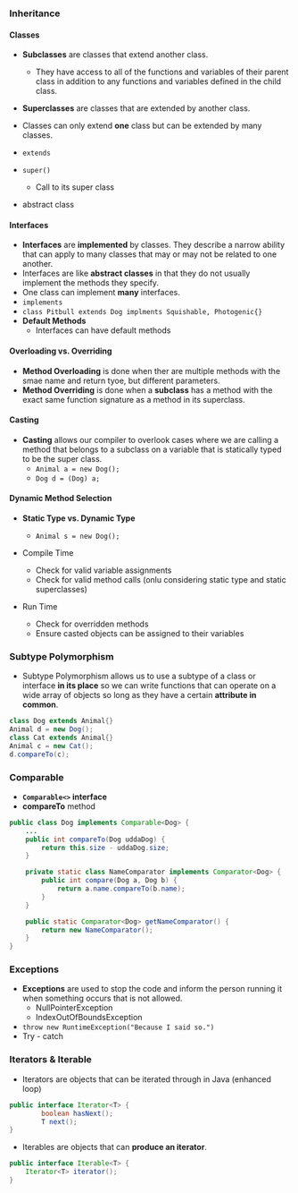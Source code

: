 ### Inheritance

#### Classes

* **Subclasses** are classes that extend another class.
  * They have access to all of the functions and variables of their parent class in addition to any functions and variables defined in the child class.
* **Superclasses** are classes that are extended by another class.
* Classes can only extend **one** class but can be extended by many classes.
* `extends`
* `super()`
  * Call to its super class

* abstract class

#### Interfaces

* **Interfaces** are **implemented** by classes. They describe a narrow ability that can apply to many classes that may or may not be related to one another.
* Interfaces are like **abstract classes** in that they do not usually implement the methods they specify.
* One class can implement **many** interfaces.
* `implements`
* `class Pitbull extends Dog implments Squishable, Photogenic{}`
* **Default Methods**
  * Interfaces can have default methods


#### Overloading vs. Overriding

* **Method Overloading** is done when ther are multiple methods with the smae name and return tyoe, but different parameters.
* **Method Overriding** is done when a **subclass** has a method with the exact same function signature as a method in its superclass.

#### Casting

* **Casting** allows our compiler to overlook cases where we are calling a method that belongs to a subclass on a variable that is statically typed to be the super class.
  * `Animal a = new Dog();`
  * `Dog d = (Dog) a;`


#### Dynamic Method Selection

* **Static Type vs. Dynamic Type**
  * `Animal s = new Dog();`

* Compile Time
  * Check for valid variable assignments
  * Check for valid method calls (onlu considering static type and static superclasses)
* Run Time
  * Check for overridden methods
  * Ensure casted objects can be assigned to their variables





### Subtype Polymorphism

* Subtype Polymorphism allows us to use a subtype of a class or interface **in its place** so we can write functions that can operate on a wide array of objects so long as they have a certain **attribute in common**.

```java
class Dog extends Animal{}
Animal d = new Dog();
class Cat extends Animal{}
Animal c = new Cat();
d.compareTo(c);
```



### Comparable

* **`Comparable<>` interface**
* **compareTo** method

```java
public class Dog implements Comparable<Dog> {
    ...
    public int compareTo(Dog uddaDog) {
        return this.size - uddaDog.size;
    }

    private static class NameComparator implements Comparator<Dog> {
        public int compare(Dog a, Dog b) {
            return a.name.compareTo(b.name);
        }
    }

    public static Comparator<Dog> getNameComparator() {
        return new NameComparator();
    }
}
```



### Exceptions

* **Exceptions** are used to stop the code and inform the person running it when something occurs that is not allowed.
  * NullPointerException
  * IndexOutOfBoundsException
* `throw new RuntimeException("Because I said so.")`
* Try - catch



### Iterators & Iterable

* Iterators are objects that can be iterated through in Java (enhanced loop)

```java
public interface Iterator<T> {
		boolean hasNext();
		T next();
}
```

* Iterables are objects that can **produce an iterator**.

```java
public interface Iterable<T> {
  	Iterator<T> iterator();
}
```
